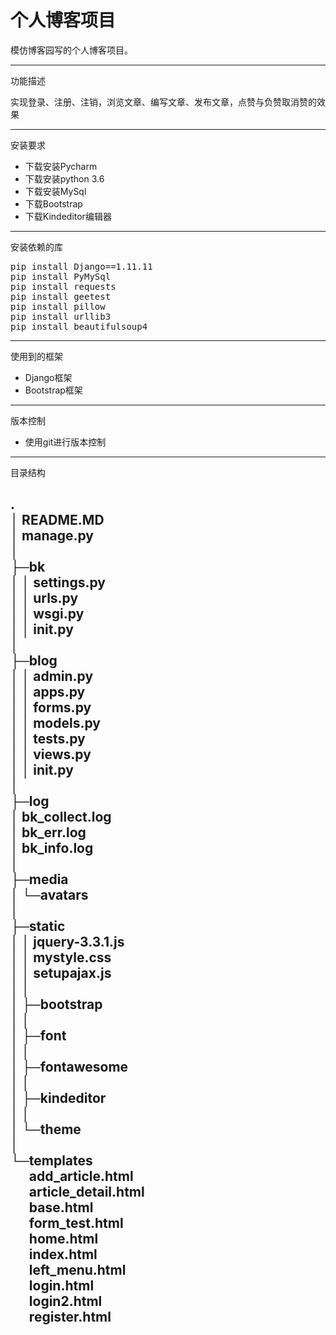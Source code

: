 个人博客项目
=
模仿博客园写的个人博客项目。

---
功能描述

实现登录、注册、注销，浏览文章、编写文章、发布文章，点赞与负赞取消赞的效果

---
安装要求
- 下载安装Pycharm
- 下载安装python 3.6
- 下载安装MySql
- 下载Bootstrap
- 下载Kindeditor编辑器

---
安装依赖的库
<pre name = "code" class = "python">
pip install Django==1.11.11
pip install PyMySql
pip install requests
pip install geetest
pip install pillow
pip install urllib3
pip install beautifulsoup4
</pre> 


---
使用到的框架
- Django框架
- Bootstrap框架

---
版本控制

- 使用git进行版本控制

---
目录结构  

.  
│  README.MD  
│  manage.py  
│  
├─bk  
│  │  settings.py  
│  │  urls.py  
│  │  wsgi.py  
│  │  __init__.py  
│  
├─blog  
│  │  admin.py  
│  │  apps.py  
│  │  forms.py  
│  │  models.py  
│  │  tests.py  
│  │  views.py  
│  │  __init__.py  
│  
├─log  
│      bk_collect.log  
│      bk_err.log  
│      bk_info.log  
│        
├─media  
│  └─avatars  
│  
├─static  
│  │  jquery-3.3.1.js  
│  │  mystyle.css  
│  │  setupajax.js  
│  │    
│  ├─bootstrap  
│  │            
│  ├─font  
│  │        
│  ├─fontawesome  
│  │        
│  ├─kindeditor  
│  │  
│  └─theme  
│  
└─templates  
 &nbsp;&nbsp;&nbsp;&nbsp;&nbsp;&nbsp;add_article.html  
 &nbsp;&nbsp;&nbsp;&nbsp;&nbsp;&nbsp;article_detail.html  
 &nbsp;&nbsp;&nbsp;&nbsp;&nbsp;&nbsp;base.html  
 &nbsp;&nbsp;&nbsp;&nbsp;&nbsp;&nbsp;form_test.html  
 &nbsp;&nbsp;&nbsp;&nbsp;&nbsp;&nbsp;home.html  
 &nbsp;&nbsp;&nbsp;&nbsp;&nbsp;&nbsp;index.html  
 &nbsp;&nbsp;&nbsp;&nbsp;&nbsp;&nbsp;left_menu.html  
 &nbsp;&nbsp;&nbsp;&nbsp;&nbsp;&nbsp;login.html  
 &nbsp;&nbsp;&nbsp;&nbsp;&nbsp;&nbsp;login2.html  
 &nbsp;&nbsp;&nbsp;&nbsp;&nbsp;&nbsp;register.html  
 ---
